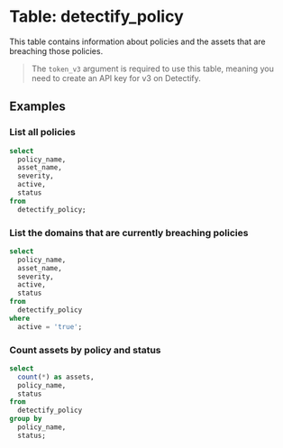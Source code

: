 # Table: detectify_policy

This table contains information about policies and the assets that are breaching those policies.

> The `token_v3` argument is required to use this table, meaning you need to create an API key for v3 on Detectify.

## Examples

### List all policies

```sql
select
  policy_name,
  asset_name,
  severity,
  active,
  status
from
  detectify_policy;
```

### List the domains that are currently breaching policies

```sql
select
  policy_name,
  asset_name,
  severity,
  active,
  status
from
  detectify_policy
where
  active = 'true';
```

### Count assets by policy and status

```sql
select
  count(*) as assets,
  policy_name,
  status
from
  detectify_policy
group by
  policy_name,
  status;
```
